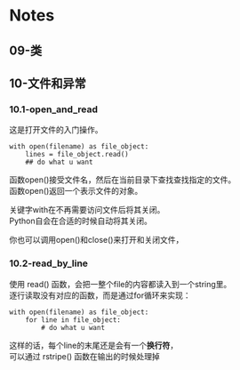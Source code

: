 # Notes

## 09-类

## 10-文件和异常

### 10.1-open_and_read

这是打开文件的入门操作。

    with open(filename) as file_object:
        lines = file_object.read()
        ## do what u want 

函数open()接受文件名，然后在当前目录下查找查找指定的文件。  
函数open()返回一个表示文件的对象。

关键字with在不再需要访问文件后将其关闭。  
Python自会在合适的时候自动将其关闭。

你也可以调用open()和close()来打开和关闭文件，

### 10.2-read_by_line

使用 read() 函数，会把一整个file的内容都读入到一个string里。  
逐行读取没有对应的函数，而是通过for循环来实现：

    with open(filename) as file_object:
        for line in file_object:
            # do what u want

这样的话，每个line的末尾还是会有一个**换行符**，  
可以通过 rstripe() 函数在输出的时候处理掉
